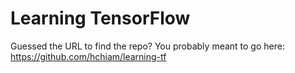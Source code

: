 # Learning TensorFlow

Guessed the URL to find the repo? You probably meant to go here: https://github.com/hchiam/learning-tf
